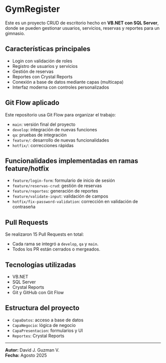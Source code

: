 # GymRegister

Este es un proyecto CRUD de escritorio hecho en **VB.NET con SQL Server**, donde se pueden gestionar usuarios, servicios, reservas y reportes para un gimnasio.

##  Características principales

- Login con validación de roles
- Registro de usuarios y servicios
- Gestión de reservas
- Reportes con Crystal Reports
- Conexión a base de datos mediante capas (multicapa)
- Interfaz moderna con controles personalizados

##  Git Flow aplicado

Este repositorio usa Git Flow para organizar el trabajo:
- `main`: versión final del proyecto
- `develop`: integración de nuevas funciones
- `qa`: pruebas de integración
- `feature/`: desarrollo de nuevas funcionalidades
- `hotfix/`: correcciones rápidas

##  Funcionalidades implementadas en ramas feature/hotfix

- `feature/login-form`: formulario de inicio de sesión
- `feature/reservas-crud`: gestión de reservas
- `feature/reportes`: generación de reportes
- `feature/validate-input`: validación de campos
- `hotfix/fix-password-validation`: corrección en validación de contraseña

##  Pull Requests

Se realizaron 15 Pull Requests en total:
- Cada rama se integró a `develop`, `qa` y `main`.
- Todos los PR están cerrados o mergeados.

##  Tecnologías utilizadas

- VB.NET
- SQL Server
- Crystal Reports
- Git y GitHub con Git Flow

##  Estructura del proyecto

- `CapaDatos`: acceso a base de datos
- `CapaNegocio`: lógica de negocio
- `CapaPresentacion`: formularios y UI
- `Reportes`: Crystal Reports

---

**Autor:** David J. Guzman V.  
**Fecha:** Agosto 2025
